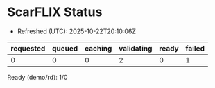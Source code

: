 ﻿# ScarFLIX Status

* Refreshed (UTC): 2025-10-22T20:10:06Z

| requested | queued | caching | validating | ready | failed |
|-----------|--------|---------|------------|-------|--------|
| 0 | 0 | 0 | 2 | 0 | 1 |

Ready (demo/rd): 1/0
